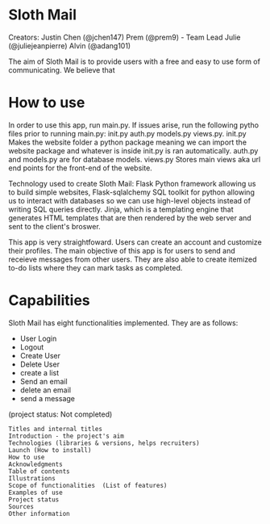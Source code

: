 # Sloth Mail
Creators:
 Justin Chen (@jchen147)
 Prem (@prem9) - Team Lead
 Julie (@juliejeanpierre)
 Alvin (@adang101)
 
 The aim of Sloth Mail is to provide users with a free and easy to use form of communicating. We believe that  

# How to use
In order to use this app, run main.py. If issues arise, run the following pytho files prior to running main.py: init.py auth.py models.py views.py.
init.py Makes the website folder a python package meaning we can import the website package and whatever is inside init.py is ran automatically. auth.py and models.py are for database models. views.py Stores main views aka url end points for the front-end of the website.

Technology used to create Sloth Mail: Flask Python framework allowing us to build simple websites, Flask-sqlalchemy SQL toolkit for python allowing us to interact with databases so we can use high-level objects instead of writing SQL queries directly. Jinja, which is a templating engine that generates HTML templates that are then rendered by the web server and sent to the client's broswer. 

This app is very straightfoward. Users can create an account and customize their profiles. The main objective of this app is for users to send and receieve messages from other users. They are also able to create itemized to-do lists where they can mark tasks as completed. 

# Capabilities
Sloth Mail has eight functionalities implemented. 
They are as follows:
- User Login
- Logout 
- Create User
- Delete User
- create a list
- Send an email
- delete an email
- send a message

(project status: Not completed)

    Titles and internal titles
    Introduction - the project's aim
    Technologies (libraries & versions, helps recruiters)
    Launch (How to install)
    How to use
    Acknowledgments
    Table of contents
    Illustrations
    Scope of functionalities  (List of features)
    Examples of use
    Project status 
    Sources
    Other information
